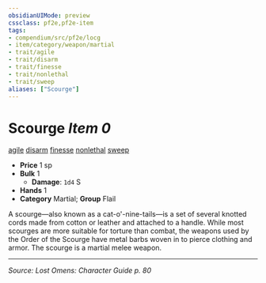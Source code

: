 ```yaml
---
obsidianUIMode: preview
cssclass: pf2e,pf2e-item
tags:
- compendium/src/pf2e/locg
- item/category/weapon/martial
- trait/agile
- trait/disarm
- trait/finesse
- trait/nonlethal
- trait/sweep
aliases: ["Scourge"]
---
```

# Scourge *Item 0*  
[agile](rules/traits/agile.md "Agile Weapon Trait")  [disarm](rules/traits/disarm.md "Disarm Weapon Trait")  [finesse](rules/traits/finesse.md "Finesse Weapon Trait")  [nonlethal](rules/traits/nonlethal.md "Nonlethal Weapon Trait")  [sweep](rules/traits/sweep.md "Sweep Weapon Trait")  

- **Price** 1 sp
- **Bulk** 1
  - **Damage**: `1d4` S
- **Hands** 1
- **Category** Martial; **Group** Flail 

A scourge—also known as a cat-o'-nine-tails—is a set of several knotted cords made from cotton or leather and attached to a handle. While most scourges are more suitable for torture than combat, the weapons used by the Order of the Scourge have metal barbs woven in to pierce clothing and armor. The scourge is a martial melee weapon.


---
*Source: Lost Omens: Character Guide p. 80*